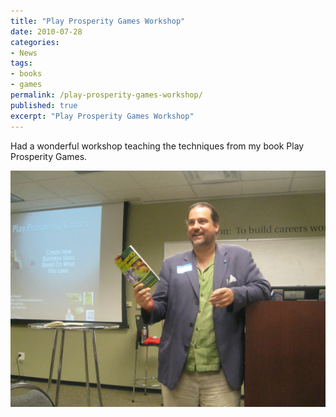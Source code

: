 ```yaml
---
title: "Play Prosperity Games Workshop"
date: 2010-07-28
categories:
- News
tags:
- books
- games
permalink: /play-prosperity-games-workshop/
published: true
excerpt: "Play Prosperity Games Workshop"
---
```

Had a wonderful workshop teaching the techniques from my book Play Prosperity Games.

![Play Prosperity Games Workshop](/assets/images/books/play-prosperity-games-workshop-2010-07-28.webp)